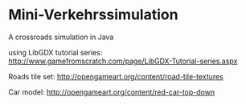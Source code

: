 # Mini-Verkehrssimulation
A crossroads simulation in Java

using LibGDX tutorial series: http://www.gamefromscratch.com/page/LibGDX-Tutorial-series.aspx  

Roads tile set: http://opengameart.org/content/road-tile-textures

Car model: http://opengameart.org/content/red-car-top-down
